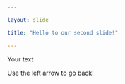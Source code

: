 ```yaml
---

layout: slide

title: "Hello to our second slide!"

---
```


Your text

Use the left arrow to go back!
